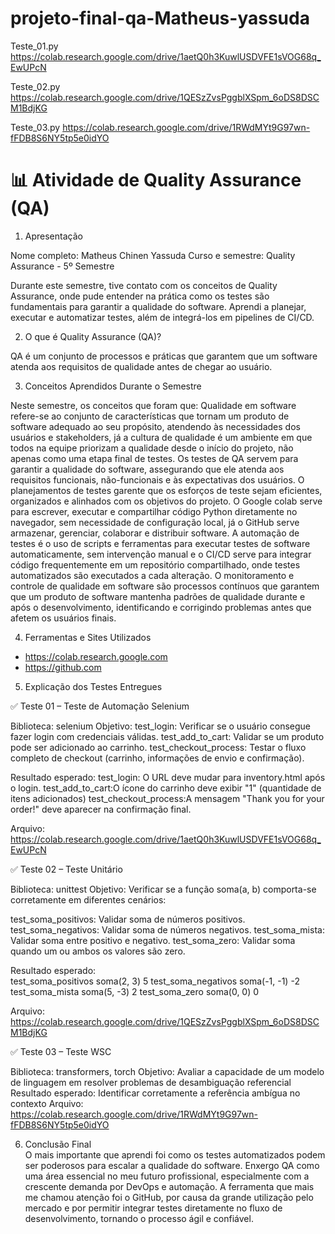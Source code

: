 # projeto-final-qa-Matheus-yassuda

Teste_01.py
https://colab.research.google.com/drive/1aetQ0h3KuwlUSDVFE1sVOG68q_EwUPcN

Teste_02.py
https://colab.research.google.com/drive/1QESzZvsPggblXSpm_6oDS8DSCM1BdjKG

Teste_03.py
https://colab.research.google.com/drive/1RWdMYt9G97wn-fFDB8S6NY5tp5e0idYO


# 📊 Atividade de Quality Assurance (QA)

1. Apresentação
   
Nome completo: Matheus Chinen Yassuda
Curso e semestre: Quality Assurance - 5º Semestre  

 
Durante este semestre, tive contato com os conceitos de Quality Assurance, onde pude entender na prática como os testes são fundamentais para garantir a qualidade do software. Aprendi a planejar, executar e automatizar testes, além de integrá-los em pipelines de CI/CD.



2. O que é Quality Assurance (QA)?
   
QA é um conjunto de processos e práticas que garantem que um software atenda aos requisitos de qualidade antes de chegar ao usuário.



3. Conceitos Aprendidos Durante o Semestre

Neste semestre, os conceitos que foram que:
Qualidade em software refere-se ao conjunto de características que tornam um produto de software adequado ao seu propósito, atendendo às necessidades dos usuários e stakeholders, já a cultura de qualidade é um ambiente em que todos na equipe priorizam a qualidade desde o início do projeto, não apenas como uma etapa final de testes.
Os testes de QA servem para garantir a qualidade do software, assegurando que ele atenda aos requisitos funcionais, não-funcionais e às expectativas dos usuários.
O planejamentos de testes garente que os esforços de teste sejam eficientes, organizados e alinhados com os objetivos do projeto.
O Google colab serve para escrever, executar e compartilhar código Python diretamente no navegador, sem necessidade de configuração local, já o GitHub serve armazenar, gerenciar, colaborar e distribuir software.
A automação de testes é o uso de scripts e ferramentas para executar testes de software automaticamente, sem intervenção manual e o CI/CD serve para integrar código frequentemente em um repositório compartilhado, onde testes automatizados são executados a cada alteração.
O monitoramento e controle de qualidade em software são processos contínuos que garantem que um produto de software mantenha padrões de qualidade durante e após o desenvolvimento, identificando e corrigindo problemas antes que afetem os usuários finais.



4. Ferramentas e Sites Utilizados

- https://colab.research.google.com
- https://github.com 



 5. Explicação dos Testes Entregues
    
✅ Teste 01 – Teste de Automação Selenium

Biblioteca: selenium
Objetivo: test_login: Verificar se o usuário consegue fazer login com credenciais válidas.
          test_add_to_cart: Validar se um produto pode ser adicionado ao carrinho.
          test_checkout_process: Testar o fluxo completo de checkout (carrinho, informações de envio e confirmação).
    
Resultado esperado: test_login: O URL deve mudar para inventory.html após o login.
                    test_add_to_cart:O ícone do carrinho deve exibir "1" (quantidade de itens adicionados)
                    test_checkout_process:A mensagem "Thank you for your order!" deve aparecer na confirmação final.

Arquivo: https://colab.research.google.com/drive/1aetQ0h3KuwlUSDVFE1sVOG68q_EwUPcN

 ✅ Teste 02 –  Teste Unitário
 
Biblioteca: unittest
Objetivo: Verificar se a função soma(a, b) comporta-se corretamente em diferentes cenários:

test_soma_positivos: Validar soma de números positivos.
test_soma_negativos: Validar soma de números negativos.
test_soma_mista: Validar soma entre positivo e negativo.
test_soma_zero: Validar soma quando um ou ambos os valores são zero.

Resultado esperado:  
test_soma_positivos	soma(2, 3)	5
test_soma_negativos	soma(-1, -1)	-2
test_soma_mista	soma(5, -3)	2
test_soma_zero	soma(0, 0)	0

Arquivo: https://colab.research.google.com/drive/1QESzZvsPggblXSpm_6oDS8DSCM1BdjKG

 ✅ Teste 03 – Teste WSC 
 
Biblioteca: transformers, torch
Objetivo: Avaliar a capacidade de um modelo de linguagem em resolver problemas de desambiguação referencial
Resultado esperado: Identificar corretamente a referência ambígua no contexto
Arquivo: https://colab.research.google.com/drive/1RWdMYt9G97wn-fFDB8S6NY5tp5e0idYO


6. Conclusão Final  
O mais importante que aprendi foi como os testes automatizados podem ser poderosos para escalar a qualidade do software. Enxergo QA como uma área essencial no meu futuro profissional, especialmente com a crescente demanda por DevOps e automação. A ferramenta que mais me chamou atenção foi o GitHub, por causa da grande utilização pelo mercado e por permitir integrar testes diretamente no fluxo de desenvolvimento, tornando o processo ágil e confiável.  
